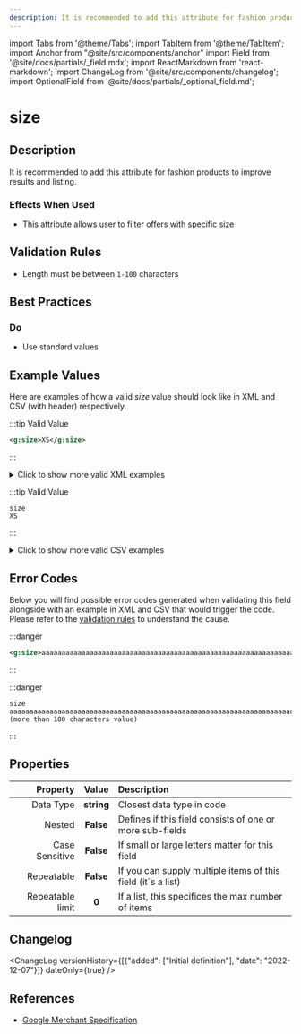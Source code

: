 ```yaml
---
description: It is recommended to add this attribute for fashion products to improve results and listing.
---
```


import Tabs from '@theme/Tabs';
import TabItem from '@theme/TabItem';
import Anchor from "@site/src/components/anchor"
import Field from '@site/docs/partials/_field.mdx';
import ReactMarkdown from 'react-markdown';
import ChangeLog from '@site/src/components/changelog';
import OptionalField from '@site/docs/partials/_optional_field.md';

# size

<OptionalField/>

## Description

It is recommended to add this attribute for fashion products to improve results and listing.



### Effects When Used

- This attribute allows user to filter offers with specific size









## Validation Rules

- Length must be between `1-100` characters


## Best Practices


### Do

- Use standard values





## Example Values

Here are examples of how a valid *size* value  should look like in XML and CSV (with header) respectively.

<Tabs>
  <TabItem value="valid_xml" label="XML" default>

:::tip Valid Value

```xml
<g:size>XS</g:size>
```

:::

<details>
  <summary>Click to show more valid XML examples</summary>
  <div>

```xml
<g:size>XS</g:size>
```

```xml
<g:size>XXXL</g:size>
```


  </div>
</details>

 </TabItem>
  <TabItem value="valid_csv" label="CSV">

:::tip Valid Value

```csv
size
XS
```

:::

<details>
  <summary>Click to show more valid CSV examples</summary>
  <div>

```csv
size
XS
```

```csv
size
XXXL
```


  </div>
</details>

  </TabItem>
</Tabs>

## Error Codes

Below you will find possible error codes generated when validating this field alongside with an example in XML and CSV that would trigger the code. Please refer to the [validation rules](#validation-rules) to understand the cause.

<Tabs>
  <TabItem value="invalid_xml" label="XML" default>

:::danger <Anchor id="validation_invalid_length" title="validation_invalid_length" /> 

```xml
<g:size>aaaaaaaaaaaaaaaaaaaaaaaaaaaaaaaaaaaaaaaaaaaaaaaaaaaaaaaaaaaaaaaaaaaaaaaaaaaaaaaaaaaaaaaaaaaaaaaaaaaaa (more than 100 characters value)</g:size>
```

:::


 </TabItem>
  <TabItem value="invalid_csv" label="CSV">

:::danger <Anchor id="validation_invalid_length" title="validation_invalid_length" /> 

```csv
size
aaaaaaaaaaaaaaaaaaaaaaaaaaaaaaaaaaaaaaaaaaaaaaaaaaaaaaaaaaaaaaaaaaaaaaaaaaaaaaaaaaaaaaaaaaaaaaaaaaaaa (more than 100 characters value)
```

:::


  </TabItem>
</Tabs>

## Properties

|     **Property** |         **Value**          | **Description**                                              |
|-----------------:|:--------------------------:|:-------------------------------------------------------------|
|        Data Type |    **string**     | Closest data type in code                                    |
|           Nested |      **False**      | Defines if this field consists of one or more sub-fields     |
|   Case Sensitive |  **False**  | If small or large letters matter for this field              |
|       Repeatable |    **False**    | If you can supply multiple items of this field (it´s a list) |
| Repeatable limit | **0** | If a list, this specifices the max number of items           |

## Changelog
<ChangeLog versionHistory={[{"added": ["Initial definition"], "date": "2022-12-07"}]} dateOnly={true} />

## References
- [Google Merchant Specification](https://support.google.com/merchants/answer/6324492)
